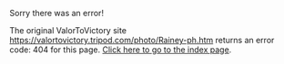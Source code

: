 

Sorry there was an error!

The original ValorToVictory site https://valortovictory.tripod.com/photo/Rainey-ph.htm returns an error code: 404 for this page. [Click here to go to the index page](../index.md).